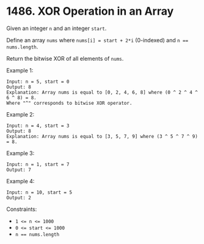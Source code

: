 # 1486. XOR Operation in an Array

Given an integer ``n`` and an integer ``start``.

Define an array ``nums`` where ``nums[i] = start + 2*i`` (0-indexed) and ``n == nums.length``.

Return the bitwise XOR of all elements of ``nums``.

Example 1:
```
Input: n = 5, start = 0
Output: 8
Explanation: Array nums is equal to [0, 2, 4, 6, 8] where (0 ^ 2 ^ 4 ^ 6 ^ 8) = 8.
Where "^" corresponds to bitwise XOR operator.
```

Example 2:
```
Input: n = 4, start = 3
Output: 8
Explanation: Array nums is equal to [3, 5, 7, 9] where (3 ^ 5 ^ 7 ^ 9) = 8.
```

Example 3:
```
Input: n = 1, start = 7
Output: 7
```

Example 4:
```
Input: n = 10, start = 5
Output: 2
```

Constraints:

*   ``1 <= n <= 1000``
*   ``0 <= start <= 1000``
*   ``n == nums.length``